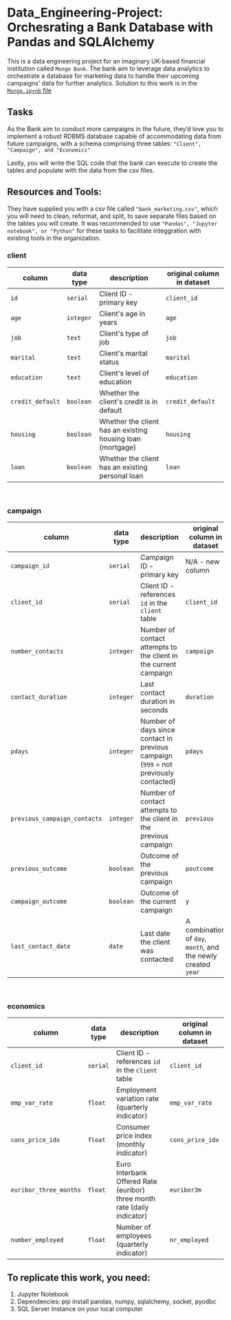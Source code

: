 # Data_Engineering-Project: Orchesrating a Bank Database with Pandas and SQLAlchemy
This is a data engineering project for an imaginary UK-based financial institution called `Mongo Bank`.
The bank aim to leverage data analytics to orchestrate a database for marketing data to handle their upcoming campaigns' data for further analytics.
Solution to this work is in the [`Mongo.ipynb` file](./mongo.ipynb)

## Tasks
As the Bank aim to conduct more campaigns in the future, they’d love you to implement a robust RDBMS database capable of accommodating data from future campaigns, with a schema 
comprising three tables: `"Client", "Campaign", and "Economics"`

Lastly, you will write the SQL code that the bank can execute to create the tables and populate with the data from the csv files.

## Resources and Tools: 
They have supplied you with a csv file called `"bank_marketing.csv"`, which you will need to clean, reformat, and split, to save separate files based on the tables you will create. It was recommended to use `"Pandas", "Jupyter notebook", or "Python"` for these tasks to facilitate integgration with existing tools in the organization.

### client

| column | data type | description | original column in dataset |
|--------|-----------|-------------|----------------------------|
| `id` | `serial` | Client ID - primary key | `client_id` |
| `age` | `integer` | Client's age in years | `age` |
| `job` | `text` | Client's type of job | `job` |
| `marital` | `text` | Client's marital status | `marital` | 
| `education` | `text` | Client's level of education | `education` |
| `credit_default` | `boolean` | Whether the client's credit is in default | `credit_default` |
| `housing` | `boolean` | Whether the client has an existing housing loan (mortgage) | `housing` | 
| `loan` | `boolean` | Whether the client has an existing personal loan | `loan` |

<br>

### campaign

| column | data type | description | original column in dataset |
|--------|-----------|-------------|----------------------------|
| `campaign_id` | `serial` | Campaign ID - primary key | N/A - new column |
| `client_id` | `serial` | Client ID - references `id` in the `client` table | `client_id` |
| `number_contacts` | `integer` | Number of contact attempts to the client in the current campaign | `campaign` |
| `contact_duration` | `integer` | Last contact duration in seconds | `duration` |
| `pdays` | `integer` | Number of days since contact in previous campaign (`999` = not previously contacted) | `pdays` |
| `previous_campaign_contacts` | `integer` | Number of contact attempts to the client in the previous campaign | `previous` |
| `previous_outcome` | `boolean` | Outcome of the previous campaign | `poutcome` |
| `campaign_outcome` | `boolean` | Outcome of the current campaign | `y` |
| `last_contact_date` | `date` | Last date the client was contacted | A combination of `day`, `month`, and the newly created `year` |

<br>

### economics

| column | data type | description | original column in dataset |
|--------|-----------|-------------|----------------------------|
| `client_id` | `serial` | Client ID - references `id` in the `client` table | `client_id` |
| `emp_var_rate` | `float` | Employment variation rate (quarterly indicator) | `emp_var_rate` |
| `cons_price_idx` | `float` | Consumer price index (monthly indicator) | `cons_price_idx` |
| `euribor_three_months` | `float` | Euro Interbank Offered Rate (euribor) three month rate (daily indicator) | `euribor3m` |
| `number_employed` | `float` | Number of employees (quarterly indicator)| `nr_employed` |


## To replicate this work, you need:
1. Jupyter Notebook
2. Dependencies: pip install pandas, numpy, sqlalchemy, socket, pyodbc
3. SQL Server Instance on your local computer
